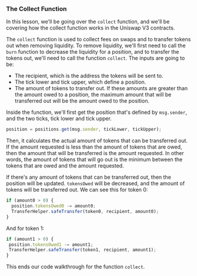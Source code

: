 ### The Collect Function

In this lesson, we'll be going over the `collect` function, and we'll be covering how the collect function works in the Uniswap V3 contracts.

The `collect` function is used to collect fees on swaps and to transfer tokens out when removing liquidity. To remove liquidity, we'll first need to call the `burn` function to decrease the liquidity for a position, and to transfer the tokens out, we'll need to call the function `collect`. The inputs are going to be:
- The recipient, which is the address the tokens will be sent to.
- The tick lower and tick upper, which define a position.
- The amount of tokens to transfer out.
If these amounts are greater than the amount owed to a position, the maximum amount that will be transferred out will be the amount owed to the position. 

Inside the function, we'll first get the position that's defined by `msg.sender`, and the two ticks, tick lower and tick upper. 
```javascript
position = positions.get(msg.sender, tickLower, tickUpper);
```
Then, it calculates the actual amount of tokens that can be transferred out. If the amount requested is less than the amount of tokens that are owed, then the amount that will be transferred is the amount requested. In other words, the amount of tokens that will go out is the minimum between the tokens that are owed and the amount requested.

If there's any amount of tokens that can be transferred out, then the position will be updated. `tokensOwed` will be decreased, and the amount of tokens will be transferred out. We can see this for token 0:
```javascript
if (amount0 > 0) {
  position.tokensOwed0 -= amount0;
  TransferHelper.safeTransfer(token0, recipient, amount0);
}
```
And for token 1:
```javascript
if (amount1 > 0) {
 position.tokensOwed1 -= amount1;
 TransferHelper.safeTransfer(token1, recipient, amount1);
}
```
This ends our code walkthrough for the function `collect`.
